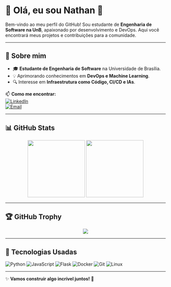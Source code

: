 # 👋 Olá, eu sou Nathan 🚀  

Bem-vindo ao meu perfil do GitHub! Sou estudante de **Engenharia de Software na UnB**, apaixonado por desenvolvimento e DevOps. Aqui você encontrará meus projetos e contribuições para a comunidade.  

---

## 🚀 Sobre mim  
- 🎓 **Estudante de Engenharia de Software** na Universidade de Brasília.  
- 💡 Aprimorando conhecimentos em **DevOps e Machine Learning**.  
- 🔍 Interesse em **Infraestrutura como Código, CI/CD e IAs**.  

📫 **Como me encontrar:**  
[![LinkedIn](https://img.shields.io/badge/LinkedIn-0077B5?style=for-the-badge&logo=linkedin&logoColor=white)](https://www.linkedin.com/in/seu-perfil)  
[![Email](https://img.shields.io/badge/Email-D14836?style=for-the-badge&logo=gmail&logoColor=white)](mailto:lunathanbat@gmail.com)  

---

## 📊 GitHub Stats  
<div align="center">
  <img height="180em" src="https://github-readme-stats.vercel.app/api?username=Nathan-bs&show_icons=true&theme=radical" />
  <img height="180em" src="https://github-readme-stats.vercel.app/api/top-langs/?username=Nathan-bs&layout=compact&langs_count=7&theme=radical"/>
</div>  

---

## 🏆 GitHub Trophy  
<div align="center">
  <img src="https://github-profile-trophy.vercel.app/?username=Nathan-bs&theme=radical&no-bg=true" />
</div>  

---

## 🚀 Tecnologias Usadas  
![Python](https://img.shields.io/badge/-Python-3776AB?style=flat-square&logo=Python&logoColor=white)
![JavaScript](https://img.shields.io/badge/-JavaScript-F7DF1E?style=flat-square&logo=JavaScript&logoColor=black)
![Flask](https://img.shields.io/badge/-Flask-000000?style=flat-square&logo=Flask&logoColor=white)
![Docker](https://img.shields.io/badge/-Docker-2496ED?style=flat-square&logo=Docker&logoColor=white)
![Git](https://img.shields.io/badge/-Git-F05032?style=flat-square&logo=Git&logoColor=white)
![Linux](https://img.shields.io/badge/-Linux-FCC624?style=flat-square&logo=Linux&logoColor=black)

---

✨ **Vamos construir algo incrível juntos!** 🚀
